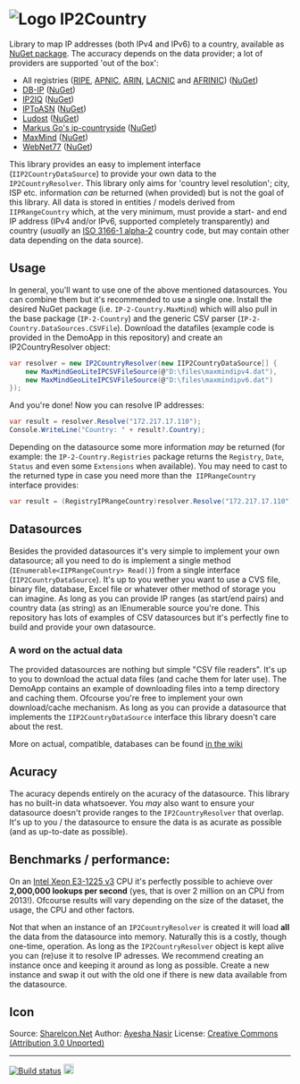# ![Logo](https://raw.githubusercontent.com/RobThree/IP2Country/master/icons/icon.png) IP2Country
Library to map IP addresses (both IPv4 and IPv6) to a country, available as [NuGet package](https://www.nuget.org/packages/IP-2-Country/). The accuracy depends on the data provider; a lot of providers are supported 'out of the box':

* All registries ([RIPE](https://www.ripe.net/), [APNIC](https://www.apnic.net/), [ARIN](https://www.arin.net/), [LACNIC](http://www.lacnic.net/) and [AFRINIC](https://www.afrinic.net/)) ([NuGet](https://www.nuget.org/packages/IP-2-Country.Registries/))
* [DB-IP](https://db-ip.com/) ([NuGet](https://www.nuget.org/packages/IP-2-Country.DbIp/))
* [IP2IQ](http://www.ip2iq.com/) ([NuGet](https://www.nuget.org/packages/IP-2-Country.IP2IQ/))
* [IPToASN](https://iptoasn.com/) ([NuGet](https://www.nuget.org/packages/IP-2-Country.IpToAsn/))
* [Ludost](https://ip.ludost.net/) ([NuGet](https://www.nuget.org/packages/IP-2-Country.Ludost/))
* [Markus Go's ip-countryside](https://github.com/Markus-Go/ip-countryside/) ([NuGet](https://www.nuget.org/packages/IP-2-Country.MarkusGo/))
* [MaxMind](https://www.maxmind.com) ([NuGet](https://www.nuget.org/packages/IP-2-Country.MaxMind/))
* [WebNet77](http://software77.net/geo-ip/) ([NuGet](https://www.nuget.org/packages/IP-2-Country.WebNet77/))

This library provides an easy to implement interface (`IIP2CountryDataSource`) to provide your own data to the `IP2CountryResolver`. This library only aims for 'country level resolution'; city, ISP etc. information _can_ be returned (when provided) but is not the goal of this library. All data is stored in entities / models derived from `IIPRangeCountry` which, at the very minimum, must provide a start- and end IP address (IPv4 and/or IPv6, supported completely transparently) and country (_usually_ an [ISO 3166-1 alpha-2](https://en.wikipedia.org/wiki/ISO_3166-1_alpha-2) country code, but may contain other data depending on the data source).

## Usage

In general, you'll want to use one of the above mentioned datasources. You can combine them but it's recommended to use a single one. Install the desired NuGet package (i.e. `IP-2-Country.MaxMind`) which will also pull in the base package (`IP-2-Country`) and the generic CSV parser (`IP-2-Country.DataSources.CSVFile`). Download the datafiles (example code is provided in the DemoApp in this repository) and create an IP2CountryResolver object:

```c#
var resolver = new IP2CountryResolver(new IIP2CountryDataSource[] {
    new MaxMindGeoLiteIPCSVFileSource(@"D:\files\maxmindipv4.dat"),
    new MaxMindGeoLiteIPCSVFileSource(@"D:\files\maxmindipv6.dat")
});
```

And you're done! Now you can resolve IP addresses:

```c#
var result = resolver.Resolve("172.217.17.110");
Console.WriteLine("Country: " + result?.Country);
```

Depending on the datasource some more information _may_ be returned (for example: the `IP-2-Country.Registries` package returns the `Registry`, `Date`, `Status` and even some `Extensions` when available). You may need to cast to the returned type in case you need more than the` IIPRangeCountry` interface provides:

```c#
var result = (RegistryIPRangeCountry)resolver.Resolve("172.217.17.110");
```

## Datasources

Besides the provided datasources it's very simple to implement your own datasource; all you need to do is implement a single method (`IEnumerable<IIPRangeCountry> Read()`) from a single interface (`IIP2CountryDataSource`). It's up to you wether you want to use a CVS file, binary file, database, Excel file or whatever other method of storage you can imagine. As long as you can provide IP ranges (as start/end pairs) and country data (as string) as an IEnumerable source you're done. This repository has lots of examples of CSV datasources but it's perfectly fine to build and provide your own datasource.

### A word on the actual data

The provided datasources are nothing but simple "CSV file readers". It's up to you to download the actual data files (and cache them for later use). The DemoApp contains an example of downloading files into a temp directory and caching them. Ofcourse you're free to implement your own download/cache mechanism. As long as you can provide a datasource that implements the `IIP2CountryDataSource` interface this library doesn't care about the rest.

More on actual, compatible, databases can be found [in the wiki](../../wiki/IP-to-country-databases)

## Acuracy

The acuracy depends entirely on the acuracy of the datasource. This library has no built-in data whatsoever. You _may_ also want to ensure your datasource doesn't provide ranges to the `IP2CountryResolver` that overlap. It's up to you / the datasource to ensure the data is as acurate as possible (and as up-to-date as possible).

## Benchmarks / performance:

On an [Intel Xeon E3-1225 v3](https://ark.intel.com/products/75461/Intel-Xeon-Processor-E3-1225-v3-8M-Cache-3_20-GHz) CPU it's perfectly possible to achieve over **2,000,000 lookups per second** (yes, that is over 2 million on an CPU from 2013!). Ofcourse results will vary depending on the size of the dataset, the usage, the CPU and other factors.

Not that when an instance of an `IP2CountryResolver` is created it will load **all** the data from the datasource into memory. Naturally this is a costly, though one-time, operation. As long as the `IP2CountryResolver` object is kept alive you can (re)use it to resolve IP adresses. We recommend creating an instance once and keeping it around as long as possible. Create a new instance and swap it out with the old one if there is new data available from the datasource.

## Icon
Source: [ShareIcon.Net](https://www.shareicon.net/internet-marketing-geo-geo-location-geomarketing-ip-address-isp-address-target-888208)
Author: [Ayesha Nasir](https://www.shareicon.net/author/ayesha-nasir)
License: [Creative Commons (Attribution 3.0 Unported)](https://creativecommons.org/licenses/by/3.0/)
<hr>

[![Build status](https://ci.appveyor.com/api/projects/status/bs1l4mjdnlusv4n5?svg=true)](https://ci.appveyor.com/project/RobIII/ip2country) <a href="https://www.nuget.org/packages/IP-2-Country/"><img src="http://img.shields.io/nuget/v/IP-2-Country.svg?style=flat-square" alt="NuGet version" height="18"></a>
